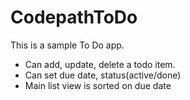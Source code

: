 # CodepathToDo
This is a sample To Do app.
*  Can add, update, delete a todo item.
*  Can set due date, status(active/done)
*  Main list view is sorted on due date
